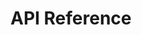 # API Reference

<div id="redoc"></div>
<script src="https://cdn.redoc.ly/redoc/latest/bundles/redoc.standalone.js"></script>
<script>
  Redoc.init('../openapi.yaml', {
    expandResponses: '200,201',
    hideDownloadButton: false,
    pathInMiddlePanel: true
  }, document.getElementById('redoc'));
</script>
